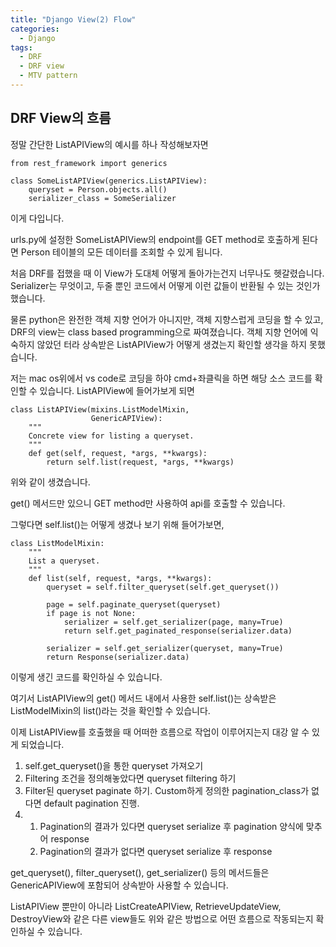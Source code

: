 ```yaml
---
title: "Django View(2) Flow"
categories:
  - Django
tags:
  - DRF
  - DRF view
  - MTV pattern
---
```


## DRF View의 흐름

정말 간단한 ListAPIView의 예시를 하나 작성해보자면
```
from rest_framework import generics

class SomeListAPIView(generics.ListAPIView):
    queryset = Person.objects.all()
    serializer_class = SomeSerializer
```
이게 다입니다.

urls.py에 설정한 SomeListAPIView의 endpoint를 GET method로 호출하게 된다면 Person 테이블의 모든 데이터를 조회할 수 있게 됩니다.

처음 DRF를 접했을 때 이 View가 도대체 어떻게 돌아가는건지 너무나도 헷갈렸습니다. Serializer는 무엇이고, 두줄 뿐인 코드에서 어떻게 이런 값들이 반환될
수 있는 것인가 했습니다.

물론 python은 완전한 객체 지향 언어가 아니지만, 객체 지향스럽게 코딩을 할 수 있고, DRF의 view는 class based programming으로 짜여졌습니다.
객체 지향 언어에 익숙하지 않았던 터라 상속받은 ListAPIView가 어떻게 생겼는지 확인할 생각을 하지 못했습니다.

저는 mac os위에서 vs code로 코딩을 하야 cmd+좌클릭을 하면 해당 소스 코드를 확인할 수 있습니다.
ListAPIView에 들어가보게 되면
```
class ListAPIView(mixins.ListModelMixin,
                  GenericAPIView):
    """
    Concrete view for listing a queryset.
    """
    def get(self, request, *args, **kwargs):
        return self.list(request, *args, **kwargs)
```
위와 같이 생겼습니다.

get() 메서드만 있으니 GET method만 사용하여 api를 호출할 수 있습니다.

그렇다면 self.list()는 어떻게 생겼나 보기 위해 들어가보면,
```
class ListModelMixin:
    """
    List a queryset.
    """
    def list(self, request, *args, **kwargs):
        queryset = self.filter_queryset(self.get_queryset())

        page = self.paginate_queryset(queryset)
        if page is not None:
            serializer = self.get_serializer(page, many=True)
            return self.get_paginated_response(serializer.data)

        serializer = self.get_serializer(queryset, many=True)
        return Response(serializer.data)
```
이렇게 생긴 코드를 확인하실 수 있습니다.

여기서 ListAPIView의 get() 메서드 내에서 사용한 self.list()는 상속받은 ListModelMixin의 list()라는 것을 확인할 수 있습니다.

이제 ListAPIView를 호출했을 때 어떠한 흐름으로 작업이 이루어지는지 대강 알 수 있게 되었습니다.

1. self.get_queryset()을 통한 queryset 가져오기
2. Filtering 조건을 정의해놓았다면 queryset filtering 하기
3. Filter된 queryset paginate 하기. Custom하게 정의한 pagination_class가 없다면 default pagination 진행.
4. 
    1. Pagination의 결과가 있다면 queryset serialize 후 pagination 양식에 맞추어 response
    2. Pagination의 결과가 없다면 queryset serialize 후 response

get_queryset(), filter_queryset(), get_serializer() 등의 메서드들은 GenericAPIView에 포함되어 상속받아 사용할 수 있습니다.

ListAPIView 뿐만이 아니라 ListCreateAPIView, RetrieveUpdateView, DestroyView와 같은 다른 view들도 위와 같은 방법으로 어떤 흐름으로
작동되는지 확인하실 수 있습니다.